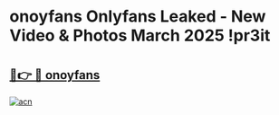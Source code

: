 # onoyfans Onlyfans Leaked - New Video & Photos March 2025 !pr3it

# <h2><a href="https://ush8c7.iuczelnia.edu.pl?title=onoyfans&ref=pr3it">🔗👉 🔴 onoyfans</a></h2>

[![acn](https://github.com/user-attachments/assets/0f9c940e-d8b0-45ae-aac7-cd30a18b3e1c)](https://ush8c7.iuczelnia.edu.pl?title=onoyfans&ref=pr3it)

